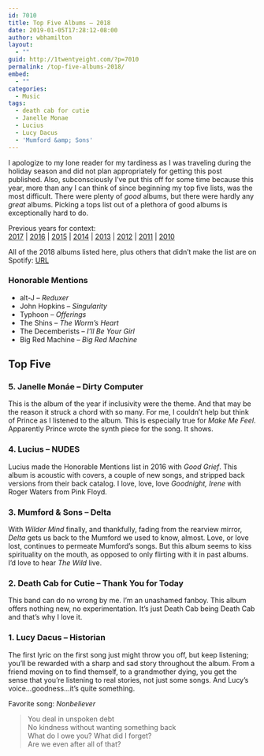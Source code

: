 ```yaml
---
id: 7010
title: Top Five Albums – 2018
date: 2019-01-05T17:28:12-08:00
author: wbhamilton
layout:
  - ""
guid: http://1twentyeight.com/?p=7010
permalink: /top-five-albums-2018/
embed:
  - ""
categories:
  - Music
tags:
  - death cab for cutie
  - Janelle Monae
  - Lucius
  - Lucy Dacus
  - 'Mumford &amp; Sons'
---
```

I apologize to my lone reader for my tardiness as I was traveling during the holiday season and did not plan appropriately for getting this post published. Also, subconsciously I’ve put this off for some time because this year, more than any I can think of since beginning my top five lists, was the most difficult. There were plenty of _good_ albums, but there were hardly any _great_ albums. Picking a tops list out of a plethora of good albums is exceptionally hard to do.

Previous years for context:  
[2017](http://1twentyeight.com/top-five-albums-2017) | [2016](http://1twentyeight.com/top-five-albums-2016) | [2015](http://1twentyeight.com/top-five-albums-2015) | [2014](http://1twentyeight.com/top-five-albums-2014) | [2013](http://1twentyeight.com/top-five-albums-2013) | [2012](http://1twentyeight.com/top-five-albums-2012) | [2011](http://1twentyeight.com/top-five-albums-2011) | [2010](http://1twentyeight.com/top-five-albums%e2%80%942010)

All of the 2018 albums listed here, plus others that didn’t make the list are on Spotify: [URL](https://open.spotify.com/user/wbhamilton/playlist/56ubHvBr3QAaraJ0Efy9u3?si=nEYazFNOSWSH8IzIBTR34Q)

### Honorable Mentions

  * alt-J &#8211; _Reduxer_
  * John Hopkins &#8211; _Singularity_
  * Typhoon &#8211; _Offerings_
  * The Shins &#8211; _The Worm’s Heart_
  * The Decemberists &#8211; _I’ll Be Your Girl_
  * Big Red Machine &#8211; _Big Red Machine_

## Top Five

### 5. Janelle Monáe &#8211; Dirty Computer

This is the album of the year if inclusivity were the theme. And that may be the reason it struck a chord with so many. For me, I couldn’t help but think of Prince as I listened to the album. This is especially true for _Make Me Feel_. Apparently Prince wrote the synth piece for the song. It shows.

### 4. Lucius &#8211; NUDES

Lucius made the Honorable Mentions list in 2016 with _Good Grief_. This album is acoustic with covers, a couple of new songs, and stripped back versions from their back catalog. I love, love, love _Goodnight, Irene_ with Roger Waters from Pink Floyd.

### 3. Mumford & Sons &#8211; Delta

With _Wilder Mind_ finally, and thankfully, fading from the rearview mirror, _Delta_ gets us back to the Mumford we used to know, almost. Love, or love lost, continues to permeate Mumford’s songs. But this album seems to kiss spirituality on the mouth, as opposed to only flirting with it in past albums. I’d love to hear _The Wild_ live.

### 2. Death Cab for Cutie &#8211; Thank You for Today

This band can do no wrong by me. I’m an unashamed fanboy. This album offers nothing new, no experimentation. It’s just Death Cab being Death Cab and that’s why I love it.

### 1. Lucy Dacus &#8211; Historian

The first lyric on the first song just might throw you off, but keep listening; you’ll be rewarded with a sharp and sad story throughout the album. From a friend moving on to find themself, to a grandmother dying, you get the sense that you’re listening to real stories, not just some songs. And Lucy’s voice…goodness…it’s quite something.

Favorite song: _Nonbeliever_

> You deal in unspoken debt  
> No kindness without wanting something back  
> What do I owe you? What did I forget?  
> Are we even after all of that?
